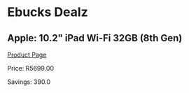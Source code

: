 
# Ebucks Dealz
## Apple: 10.2" iPad Wi-Fi 32GB (8th Gen)
[Product Page](https://www.ebucks.com/web/shop/productSelected.do?prodId=1047445178&catId=1157555360)

Price: R5699.00

Savings: 390.0


	